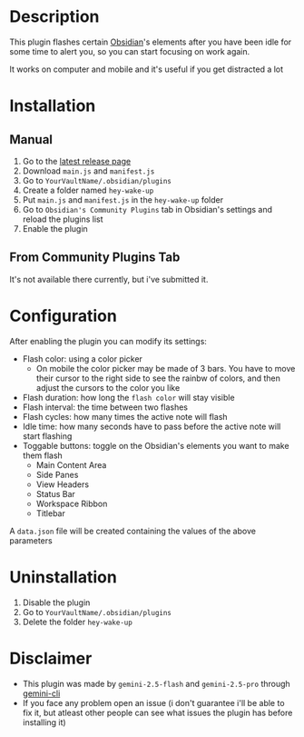 # Description
This plugin flashes certain [Obsidian](https://github.com/obsidianmd)'s elements after you have been idle for some time to alert you, so you can start focusing on work again.

It works on computer and mobile and it's useful if you get distracted a lot
# Installation
## Manual
1. Go to the [latest release page](https://github.com/ALE-ARME/Hey-Wake-Up/releases/latest)
2. Download `main.js` and `manifest.js`
3. Go to `YourVaultName/.obsidian/plugins`
4. Create a folder named `hey-wake-up`
5. Put `main.js` and `manifest.js` in the `hey-wake-up` folder
6. Go to `Obsidian's Community Plugins` tab in Obsidian's settings and reload the plugins list
7. Enable the plugin
## From Community Plugins Tab
It's not available there currently, but i've submitted it.
# Configuration
After enabling the plugin you can modify its settings:
- Flash color: using a color picker
    - On mobile the color picker may be made of 3 bars. You have to move their cursor to the right side to see the rainbw of colors, and then adjust the cursors to the color you like
- Flash duration: how long the `flash color` will stay visible
- Flash interval: the time between two flashes
- Flash cycles: how many times the active note will flash
- Idle time: how many seconds have to pass before the active note will start flashing
- Toggable buttons: toggle on the Obsidian's elements you want to make them flash
    - Main Content Area
    - Side Panes
    - View Headers
    - Status Bar
    - Workspace Ribbon
    - Titlebar

A `data.json` file will be created containing the values of the above parameters
# Uninstallation
1. Disable the plugin
2. Go to `YourVaultName/.obsidian/plugins`
3. Delete the folder `hey-wake-up`
# Disclaimer
- This plugin was made by `gemini-2.5-flash` and `gemini-2.5-pro` through [gemini-cli](https://github.com/google-gemini/gemini-cli)
- If you face any problem open an issue (i don't guarantee i'll be able to fix it, but atleast other people can see what issues the plugin has before installing it)
